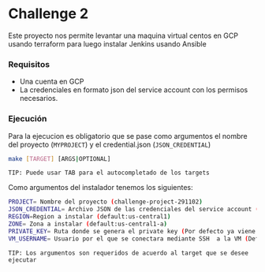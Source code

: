 # Challenge 2
Este proyecto nos permite levantar una maquina virtual centos en GCP usando terraform para luego instalar Jenkins 
usando Ansible

### Requisitos
- Una cuenta en GCP
- La credenciales en formato json del service account con los permisos necesarios.

### Ejecución

Para la ejecucion es obligatorio que se pase como argumentos el nombre del proyecto (`MYPROJECT`) y el credential.json (`JSON_CREDENTIAL`)

```sh
make [TARGET] [ARGS|OPTIONAL]
```
`TIP: Puede usar TAB para el autocompletado de los targets`


Como argumentos del instalador tenemos los siguientes: 

```sh
PROJECT= Nombre del proyecto (challenge-project-291102)
JSON_CREDENTIAL= Archivo JSON de las credenciales del service account (default: sa-credentials.json)
REGION=Region a instalar (default:us-central1)
ZONE= Zona a instalar (default:us-central1-a)
PRIVATE_KEY= Ruta donde se genera el private key (Por defecto ya viene con las llaves publicas y provadas creadas)
VM_USERNAME= Usuario por el que se conectara mediante SSH  a la VM (Default: centosjenkins)

```
`TIP: Los argumentos son requeridos de acuerdo al target que se desee ejecutar`
